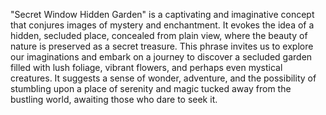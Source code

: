 "Secret Window Hidden Garden" is a captivating and imaginative concept that conjures images of mystery and enchantment. It evokes the idea of a hidden, secluded place, concealed from plain view, where the beauty of nature is preserved as a secret treasure. This phrase invites us to explore our imaginations and embark on a journey to discover a secluded garden filled with lush foliage, vibrant flowers, and perhaps even mystical creatures. It suggests a sense of wonder, adventure, and the possibility of stumbling upon a place of serenity and magic tucked away from the bustling world, awaiting those who dare to seek it.
